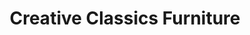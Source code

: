 ---
title: "Creative Classics Furniture"
url: /alexandria/creative-classics-furniture/
shop: furniture
---